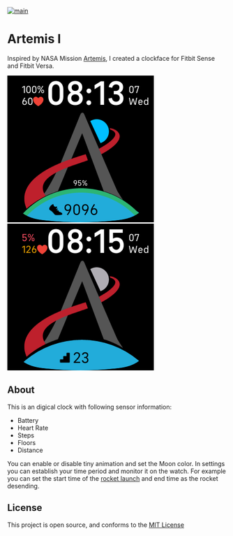 [![main](https://github.com/kzarms/Artemis1/actions/workflows/pipeline.yaml/badge.svg)](https://github.com/kzarms/Artemis1/actions/workflows/pipeline.yaml)

# Artemis I
Inspired by NASA Mission [Artemis](https://www.nasa.gov/specials/artemis/), I created a clockface for Fitbit Sense and Fitbit Versa.

<img src="./docs/Screenshot1.png" />  <img src="./docs/Screenshot2.png" />

## About

This is an digical clock with following sensor information:
+ Battery
+ Heart Rate
+ Steps
+ Floors
+ Distance

You can enable or disable tiny animation and set the Moon color.
In settings you can establish your time period and monitor it on the watch.
For example you can set the start time of the [rocket launch](https://www.nasa.gov/artemis-1) and end time as the rocket desending.

## License
This project is open source, and conforms to the [MIT License](./LICENSE)